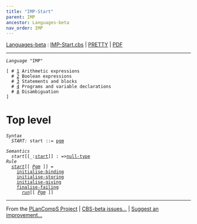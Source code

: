 ```yaml
---
title: "IMP-Start"
parent: IMP
ancestor: Languages-beta
nav_order: IMP
---
```


[Languages-beta] : [IMP-Start.cbs] \| [PRETTY] \| [PDF]


----
<div class="highlighter-rouge"><pre class="highlight"><code><i class="keyword">Language</i> <span id="Language_IMP">"IMP"</span></code></pre></div>
<div class="highlighter-rouge"><pre class="highlight"><code>[ # <a href="../IMP-1/index.html#SectionNumber_1">1</a> Arithmetic expressions
  # <a href="../IMP-2/index.html#SectionNumber_2">2</a> Boolean expressions
  # <a href="../IMP-3/index.html#SectionNumber_3">3</a> Statements and blocks
  # <a href="../IMP-4/index.html#SectionNumber_4">4</a> Programs and variable declarations
  # <a href="../IMP-Disambiguation/index.html#SectionNumber_A">A</a> Disambiguation
]</code></pre></div>


# Top level

<div class="highlighter-rouge"><pre class="highlight"><code><i class="keyword">Syntax</i>
  <i class="keyword"></i><i class="var"><i class="var"><span id="VariableStem_START">START</span></i>:</i> <span class="syn-name"><span id="SyntaxName_start">start</span></span> ::= <span class="syn-name"><a href="../IMP-4/index.html#SyntaxName_pgm">pgm</a></span></code></pre></div>

<div class="highlighter-rouge"><pre class="highlight"><code><i class="keyword">Semantics</i>
  <i class="sem-name"><span id="SemanticsName_start">start</span></i>[[_:<span class="syn-name"><a href="#SyntaxName_start">start</a></span>]] : =><span class="name"><a href="../../../../../Funcons-beta/Values/Primitive/Null/index.html#Name_null-type">null-type</a></span>
<i class="keyword">Rule</i>
  <i class="sem-name"><a href="#SemanticsName_start">start</a></i>[[ <span id="Variable75_Pgm"><i class="var"><a href="../IMP-4/index.html#VariableStem_Pgm">Pgm</a></i></span> ]] = 
    <span class="name"><a href="../../../../../Funcons-beta/Computations/Normal/Binding/index.html#Name_initialise-binding">initialise-binding</a></span> 
    <span class="name"><a href="../../../../../Funcons-beta/Computations/Normal/Storing/index.html#Name_initialise-storing">initialise-storing</a></span> 
    <span class="name"><a href="../../../../../Funcons-beta/Computations/Normal/Giving/index.html#Name_initialise-giving">initialise-giving</a></span>
    <span class="name"><a href="../../../../../Funcons-beta/Computations/Abnormal/Failing/index.html#Name_finalise-failing">finalise-failing</a></span>
      <i class="sem-name"><a href="../IMP-4/index.html#SemanticsName_run">run</a></i>[[ <a href="#Variable75_Pgm"><i class="var">Pgm</i></a> ]]</code></pre></div>


[Funcons-beta]: /CBS-beta/docs/Funcons-beta
  "FUNCONS-BETA"
[Unstable-Funcons-beta]: /CBS-beta/docs/Unstable-Funcons-beta
  "UNSTABLE-FUNCONS-BETA"
[Languages-beta]: /CBS-beta/docs/Languages-beta
  "LANGUAGES-BETA"
[Unstable-Languages-beta]: /CBS-beta/docs/Unstable-Languages-beta
  "UNSTABLE-LANGUAGES-BETA"
[CBS-beta]: /CBS-beta
  "CBS-BETA"
[IMP-Start.cbs]: https://github.com/plancomps/CBS-beta/blob/master/Languages-beta/IMP/IMP-cbs/IMP/IMP-Start/IMP-Start.cbs
  "CBS SOURCE FILE ON GITHUB"
[PLAIN]: /CBS-beta/docs/Languages-beta/IMP/IMP-cbs/IMP/IMP-Start
  "CBS SOURCE WEB PAGE"
[PRETTY]: /CBS-beta/math/Languages-beta/IMP/IMP-cbs/IMP/IMP-Start
  "CBS-KATEX WEB PAGE"
[PDF]: https://github.com/plancomps/CBS-beta/blob/master/Languages-beta/IMP/IMP-cbs/IMP/IMP-Start/IMP-Start.pdf
  "CBS-LATEX PDF FILE"
[PLanCompS Project]: https://plancomps.github.io
  "PROGRAMMING LANGUAGE COMPONENTS AND SPECIFICATIONS PROJECT HOME PAGE"

____

From the [PLanCompS Project] | [CBS-beta issues...] | [Suggest an improvement...]

[CBS-beta issues...]: https://github.com/plancomps/CBS-beta/issues
   "CBS-BETA ISSUE REPORTS ON GITHUB"
 [Suggest an improvement...]: mailto:plancomps@gmail.com?Subject=CBS-beta%20-%20comment&Body=Re%3A%20CBS-beta%20specification%20at%20IMP/IMP-Start/IMP-Start.cbs%0A%0AComment/Query/Issue/Suggestion%3A%0A%0A%0ASignature%3A%0A
   "GENERATE AN EMAIL TEMPLATE"
